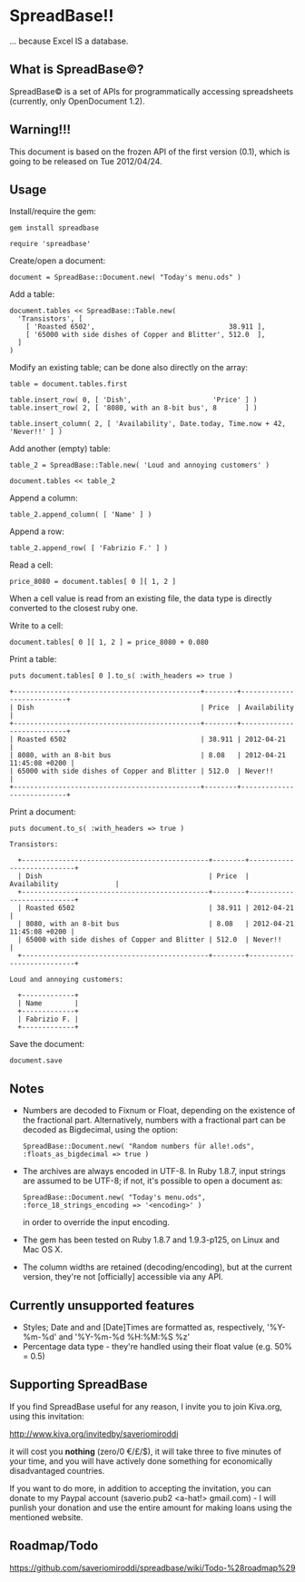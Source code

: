SpreadBase!!
============

... because Excel IS a database.

What is SpreadBase©?
--------------------

SpreadBase© is a set of APIs for programmatically accessing spreadsheets (currently, only OpenDocument 1.2).

Warning!!!
----------

This document is based on the frozen API of the first version (0.1), which is going to be released on Tue 2012/04/24.

Usage
-----

Install/require the gem:

    gem install spreadbase

    require 'spreadbase'

Create/open a document:

    document = SpreadBase::Document.new( "Today's menu.ods" )

Add a table:

    document.tables << SpreadBase::Table.new(
      'Transistors', [
        [ 'Roasted 6502',                                 38.911 ],
        [ '65000 with side dishes of Copper and Blitter', 512.0  ],
      ]
    )

Modify an existing table; can be done also directly on the array:

    table = document.tables.first

    table.insert_row( 0, [ 'Dish',                    'Price' ] )
    table.insert_row( 2, [ '8080, with an 8-bit bus', 8       ] )

    table.insert_column( 2, [ 'Availability', Date.today, Time.now + 42, 'Never!!' ] )

Add another (empty) table:

    table_2 = SpreadBase::Table.new( 'Loud and annoying customers' )

    document.tables << table_2

Append a column:

    table_2.append_column( [ 'Name' ] )

Append a row:

    table_2.append_row( [ 'Fabrizio F.' ] )

Read a cell:

    price_8080 = document.tables[ 0 ][ 1, 2 ]

When a cell value is read from an existing file, the data type is directly converted to the closest ruby one.

Write to a cell:

    document.tables[ 0 ][ 1, 2 ] = price_8080 + 0.080

Print a table:

    puts document.tables[ 0 ].to_s( :with_headers => true )

    +----------------------------------------------+--------+---------------------------+
    | Dish                                         | Price  | Availability              |
    +----------------------------------------------+--------+---------------------------+
    | Roasted 6502                                 | 38.911 | 2012-04-21                |
    | 8080, with an 8-bit bus                      | 8.08   | 2012-04-21 11:45:08 +0200 |
    | 65000 with side dishes of Copper and Blitter | 512.0  | Never!!                   |
    +----------------------------------------------+--------+---------------------------+

Print a document:

    puts document.to_s( :with_headers => true )

    Transistors:

      +----------------------------------------------+--------+---------------------------+
      | Dish                                         | Price  | Availability              |
      +----------------------------------------------+--------+---------------------------+
      | Roasted 6502                                 | 38.911 | 2012-04-21                |
      | 8080, with an 8-bit bus                      | 8.08   | 2012-04-21 11:45:08 +0200 |
      | 65000 with side dishes of Copper and Blitter | 512.0  | Never!!                   |
      +----------------------------------------------+--------+---------------------------+

    Loud and annoying customers:

      +-------------+
      | Name        |
      +-------------+
      | Fabrizio F. |
      +-------------+

Save the document:

    document.save

Notes
-----

- Numbers are decoded to Fixnum or Float, depending on the existence of the fractional part.
  Alternatively, numbers with a fractional part can be decoded as Bigdecimal, using the option:

  `SpreadBase::Document.new( "Random numbers für alle!.ods", :floats_as_bigdecimal => true )`

- The archives are always encoded in UTF-8. In Ruby 1.8.7, input strings are assumed to be UTF-8; if not, it's possible to open a document as:

  `SpreadBase::Document.new( "Today's menu.ods", :force_18_strings_encoding => '<encoding>' )`

  in order to override the input encoding.
- The gem has been tested on Ruby 1.8.7 and 1.9.3-p125, on Linux and Mac OS X.
- The column widths are retained (decoding/encoding), but at the current version, they're not [officially] accessible via any API.

Currently unsupported features
------------------------------

- Styles; Date and and [Date]Times are formatted as, respectively, '%Y-%m-%d' and '%Y-%m-%d %H:%M:%S %z'
- Percentage data type - they're handled using their float value (e.g. 50% = 0.5)

Supporting SpreadBase
---------------------

If you find SpreadBase useful for any reason, I invite you to join Kiva.org, using this invitation:

http://www.kiva.org/invitedby/saveriomiroddi

it will cost you **nothing** (zero/0 €/£/$), it will take three to five minutes of your time, and you will have actively done something for economically disadvantaged countries.

If you want to do more, in addition to accepting the invitation, you can donate to my Paypal account (saverio.pub2 \<a-hat!\> gmail.com) - I will punlish your donation and use the entire amount for making loans using the mentioned website.

Roadmap/Todo
------------

https://github.com/saveriomiroddi/spreadbase/wiki/Todo-%28roadmap%29
